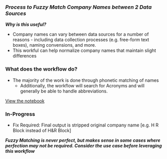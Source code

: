 ### ***Process to Fuzzy Match Company Names between 2 Data Sources***

***Why is this useful?***
  * Company names can vary between data sources for a number of reasons - including data collection processes (e.g. free-form text boxes), naming convensions, and more.
  * This workful can help normalize company names that maintain slight differences

### What does the workflow do?
  * The majority of the work is done through phonetic matching of names
    * Additionally, the workflow will search for Acronyms and will generally be able to handle abbreviations.
    
[View the notebook](https://nbviewer.jupyter.org/github/dez9812/company-name-fuzzy-match/blob/master/Fuzzy%20Match%20-%20Company%20Name%20Workflow.ipynb)

### In-Progress
  * Fix Required: Final output is stripped original company name [e.g. H R Block instead of H&R Block]

***Fuzzy Matching is never perfect, but makes sense in some cases where perfection may not be required. Consider the use case before leveraging this workflow*** 
